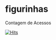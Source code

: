 # figurinhas
Contagem de Acessos

[![Hits](https://hits.seeyoufarm.com/api/count/incr/badge.svg?url=https%3A%2F%2Fhotpages.github.io%2F%2Ffigurinhas&count_bg=%2379C83D&title_bg=%23555555&icon=&icon_color=%23E7E7E7&title=acessos&edge_flat=false)](https://hits.seeyoufarm.com)
